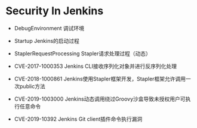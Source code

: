 # Security In Jenkins


- DebugEnvironment     调试环境

- Startup   Jenkins的启动过程

- StaplerRequestProcessing  Stapler请求处理过程（动态）

- CVE-2017-1000353    Jenkins CLI接收序列化对象并进行反序列化处理

- CVE-2018-1000861    Jenkins使用Stapler框架开发，Stapler框架允许调用一次public方法

- CVE-2019-1003000    Jenkins动态调用绕过Groovy沙盒导致未授权用户可执行任意命令

- CVE-2019-10392        Jenkins Git client插件命令执行漏洞

  

